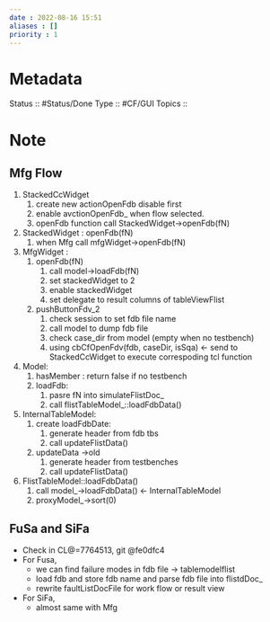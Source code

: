 ```yaml
---
date : 2022-08-16 15:51
aliases : []
priority : 1
---
```

# Metadata
Status :: #Status/Done
Type ::  #CF/GUI 
Topics :: 
# Note
## Mfg Flow
1. StackedCcWidget
	1. create new actionOpenFdb disable first
	2. enable avctionOpenFdb_ when flow selected.
	3. openFdb function call StackedWidget->openFdb(fN)
2. StackedWidget : openFdb(fN)
	1. when Mfg call mfgWidget->openFdb(fN)
3. MfgWidget : 
	1. openFdb(fN)
		1. call model->loadFdb(fN)
		2. set stackedWidget to 2
		3. enable stackedWidget
		4. set delegate to result columns of tableViewFlist 
	2. pushButtonFdv_2
		1. check session to set fdb file name
		2. call model to dump fdb file
		3. check case_dir from model (empty when no testbench)
		4. using cbCfOpenFdv(fdb, caseDir, isSqa) <- send to StackedCcWidget to execute correspoding tcl function
4. Model:
	1. hasMember : return false if no testbench
	2. loadFdb:
		1. pasre fN into simulateFlistDoc_
		2. call flistTableModel_::loadFdbData()
5. InternalTableModel:
	1. create loadFdbDate:
		1. generate header from fdb tbs
		2. call updateFlistData()
	2. updateData ->old
		1. generate header from testbenches
		2. call updateFlistData()
6. FlistTableModel::loadFdbData()
	1. call model_->loadFdbData() <- InternalTableModel
	2. proxyModel_->sort(0)
## FuSa and SiFa
* Check in CL@=7764513, git @fe0dfc4
* For Fusa, 
	* we can find failure modes in fdb file -> tablemodelflist
	* load fdb and store fdb name and parse fdb file into flistdDoc_
	* rewrite faultListDocFile for work flow or result view
* For SiFa,
	* almost same with Mfg